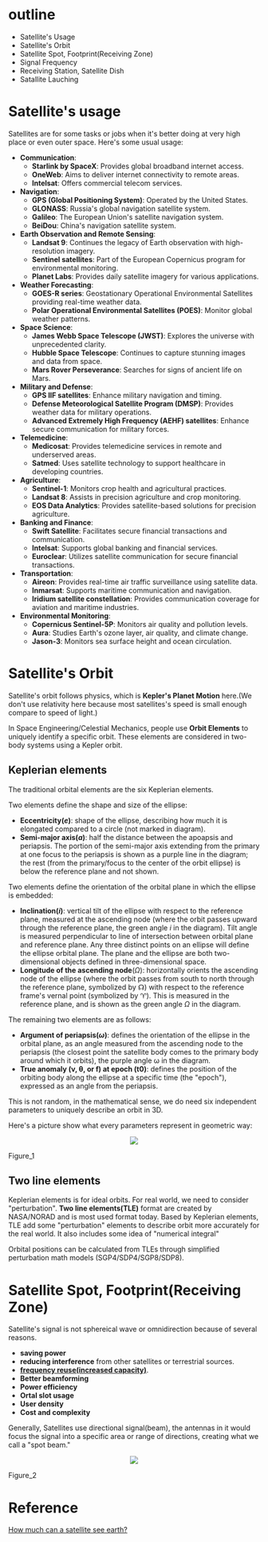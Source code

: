 # outline 
  * Satellite's Usage
  * Satellite's Orbit
  * Satellite Spot, Footprint(Receiving Zone)
  * Signal Frequency
  * Receiving Station, Satellite Dish
  * Satallite Lauching

# Satellite's usage
Satellites are for some tasks or jobs when it's better doing at very high place or even outer space. Here's some usual usage:
  * **Communication**:
    * **Starlink by SpaceX**: Provides global broadband internet access.
    * **OneWeb**: Aims to deliver internet connectivity to remote areas.
    * **Intelsat**: Offers commercial telecom services.
  * **Navigation**:
    * **GPS (Global Positioning System)**: Operated by the United States.
    * **GLONASS**: Russia's global navigation satellite system.
    * **Galileo**: The European Union's satellite navigation system.
    * **BeiDou**: China's navigation satellite system.
  * **Earth Observation and Remote Sensing**:
    * **Landsat 9**: Continues the legacy of Earth observation with high-resolution imagery.
    * **Sentinel satellites**: Part of the European Copernicus program for environmental monitoring.
    * **Planet Labs**: Provides daily satellite imagery for various applications.
  * **Weather Forecasting**:
    * **GOES-R series**: Geostationary Operational Environmental Satellites providing real-time weather data.
    * **Polar Operational Environmental Satellites (POES)**: Monitor global weather patterns.
  * **Space Science**:
    * **James Webb Space Telescope (JWST)**: Explores the universe with unprecedented clarity.
    * **Hubble Space Telescope**: Continues to capture stunning images and data from space.
    * **Mars Rover Perseverance**: Searches for signs of ancient life on Mars.
  * **Military and Defense**:
    * **GPS IIF satellites**: Enhance military navigation and timing.
    * **Defense Meteorological Satellite Program (DMSP)**: Provides weather data for military operations.
    * **Advanced Extremely High Frequency (AEHF) satellites**: Enhance secure communication for military forces.
  * **Telemedicine**:
    * **Medicosat**: Provides telemedicine services in remote and underserved areas.
    * **Satmed**: Uses satellite technology to support healthcare in developing countries.
  * **Agriculture**:
    * **Sentinel-1**: Monitors crop health and agricultural practices.
    * **Landsat 8**: Assists in precision agriculture and crop monitoring.
    * **EOS Data Analytics**: Provides satellite-based solutions for precision agriculture.
  * **Banking and Finance**:
    * **Swift Satellite**: Facilitates secure financial transactions and communication.
    * **Intelsat**: Supports global banking and financial services.
    * **Euroclear**: Utilizes satellite communication for secure financial transactions.
  * **Transportation**:
    * **Aireon**: Provides real-time air traffic surveillance using satellite data.
    * **Inmarsat**: Supports maritime communication and navigation.
    * **Iridium satellite constellation**: Provides communication coverage for aviation and maritime industries.
  * **Environmental Monitoring**:
    * **Copernicus Sentinel-5P**: Monitors air quality and pollution levels.
    * **Aura**: Studies Earth's ozone layer, air quality, and climate change.
    * **Jason-3**: Monitors sea surface height and ocean circulation.

# Satellite's Orbit
Satellite's orbit follows physics, which is **Kepler's Planet Motion** here.(We don't use relativity here because most satellites's speed is small enough compare to speed of light.) 

In Space Engineering/Celestial Mechanics, people use **Orbit Elements** to uniquely identify a specific orbit. These elements are considered in two-body systems using a Kepler orbit.

Keplerian elements
------------------
The traditional orbital elements are the six Keplerian elements. 

Two elements define the shape and size of the ellipse:
  * **Eccentricity($e$)**: shape of the ellipse, describing how much it is elongated compared to a circle (not marked in diagram).
  * **Semi-major axis($a$)**: half the distance between the apoapsis and periapsis. The portion of the semi-major axis extending from the primary at one focus to the periapsis is shown as a purple line in the diagram; the rest (from the primary/focus to the center of the orbit ellipse) is below the reference plane and not shown.

Two elements define the orientation of the orbital plane in which the ellipse is embedded:
  * **Inclination($i$)**: vertical tilt of the ellipse with respect to the reference plane, measured at the ascending node (where the orbit passes upward through the reference plane, the green angle $i$ in the diagram). Tilt angle is measured perpendicular to line of intersection between orbital plane and reference plane. Any three distinct points on an ellipse will define the ellipse orbital plane. The plane and the ellipse are both two-dimensional objects defined in three-dimensional space.
  * **Longitude of the ascending node**($\Omega$): horizontally orients the ascending node of the ellipse (where the orbit passes from south to north through the reference plane, symbolized by ☊) with respect to the reference frame's vernal point (symbolized by ♈︎). This is measured in the reference plane, and is shown as the green angle $\Omega$ in the diagram.

The remaining two elements are as follows:
  * **Argument of periapsis($\omega$)**: defines the orientation of the ellipse in the orbital plane, as an angle measured from the ascending node to the periapsis (the closest point the satellite body comes to the primary body around which it orbits), the purple angle ω in the diagram.
  * **True anomaly (ν, θ, or f) at epoch (t0)**: defines the position of the orbiting body along the ellipse at a specific time (the "epoch"), expressed as an angle from the periapsis.

This is not random, in the mathematical sense, we do need six independent parameters to uniquely describe an orbit in 3D.

Here's a picture show what every parameters represent in geometric way:

<p align="center">
  <img src="./images/satelliteNotes_figure_1.svg"/>
</p>

Figure_1

Two line elements
-----------------

Keplerian elements is for ideal orbits. For real world, we need to consider "perturbation". **Two line elements(TLE)** format are created by NASA/NORAD and is most used format today. Based by Keplerian elements, TLE add some "perturbation" elements to describe orbit more accurately for the real world. It also includes some idea of "numerical integral"

Orbital positions can be calculated from TLEs through simplified perturbation math models (SGP4/SDP4/SGP8/SDP8).


# Satellite Spot, Footprint(Receiving Zone)
Satellite's signal is not sphereical wave or omnidirection because of several reasons. 
  * **saving power**
  * **reducing interference** from other satellites or terrestrial sources. 
  * **[frequency reuse(increased capacity)](https://www.geeksforgeeks.org/frequency-reuse/)**.
  * **Better beamforming**
  * **Power efficiency**
  * **Ortal slot usage**
  * **User density**
  * **Cost and complexity**

Generally, Satellites use directional signal(beam), the antennas in it would focus the signal into a specific area or range of directions, creating what we call a "spot beam."

<p align="center">
  <img src="./images/satelliteNotes_figure_2.png"/>
</p>

Figure_2


# Reference
[How much can a satellite see earth?](https://www.wtamu.edu/~cbaird/sq/2013/05/10/since-one-satellite-can-see-half-of-the-earth-why-do-we-need-more-than-two-satellites-in-a-given-network/)
